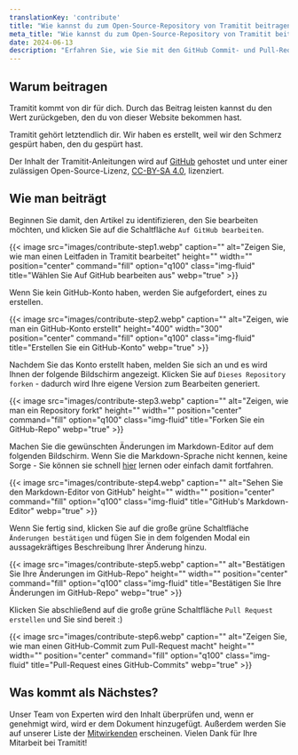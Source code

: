 ```yaml
---
translationKey: 'contribute'
title: "Wie kannst du zum Open-Source-Repository von Tramitit beitragen"
meta_title: "Wie kannst du zum Open-Source-Repository von Tramitit beitragen"
date: 2024-06-13
description: "Erfahren Sie, wie Sie mit den GitHub Commit- und Pull-Request-Mechanismen zum Open-Source-Repository von Tramitit beitragen können"
---
```


## Warum beitragen

Tramitit kommt von dir für dich. Durch das Beitrag leisten kannst du den Wert zurückgeben, den du von dieser Website bekommen hast.

Tramitit gehört letztendlich dir. Wir haben es erstellt, weil wir den Schmerz gespürt haben, den du gespürt hast.

Der Inhalt der Tramitit-Anleitungen wird auf [GitHub](https://github.com/tramitit/guides) gehostet und unter einer zulässigen Open-Source-Lizenz, [CC-BY-SA 4.0](https://creativecommons.org/licenses/by-sa/4.0/), lizenziert.

## Wie man beiträgt

Beginnen Sie damit, den Artikel zu identifizieren, den Sie bearbeiten möchten, und klicken Sie auf die Schaltfläche `Auf GitHub bearbeiten`.

{{< image src="images/contribute-step1.webp" caption="" alt="Zeigen Sie, wie man einen Leitfaden in Tramitit bearbeitet" height="" width="" position="center" command="fill" option="q100" class="img-fluid" title="Wählen Sie Auf GitHub bearbeiten aus" webp="true" >}}

Wenn Sie kein GitHub-Konto haben, werden Sie aufgefordert, eines zu erstellen.

{{< image src="images/contribute-step2.webp" caption="" alt="Zeigen, wie man ein GitHub-Konto erstellt" height="400" width="300" position="center" command="fill" option="q100" class="img-fluid" title="Erstellen Sie ein GitHub-Konto" webp="true" >}}

Nachdem Sie das Konto erstellt haben, melden Sie sich an und es wird Ihnen der folgende Bildschirm angezeigt. Klicken Sie auf `Dieses Repository forken` - dadurch wird Ihre eigene Version zum Bearbeiten generiert.

{{< image src="images/contribute-step3.webp" caption="" alt="Zeigen, wie man ein Repository forkt" height="" width="" position="center" command="fill" option="q100" class="img-fluid" title="Forken Sie ein GitHub-Repo" webp="true" >}}

Machen Sie die gewünschten Änderungen im Markdown-Editor auf dem folgenden Bildschirm. Wenn Sie die Markdown-Sprache nicht kennen, keine Sorge - Sie können sie schnell [hier](https://docs.github.com/en/get-started/writing-on-github/getting-started-with-writing-and-formatting-on-github/basic-writing-and-formatting-syntax) lernen oder einfach damit fortfahren.

{{< image src="images/contribute-step4.webp" caption="" alt="Sehen Sie den Markdown-Editor von GitHub" height="" width="" position="center" command="fill" option="q100" class="img-fluid" title="GitHub's Markdown-Editor" webp="true" >}}

Wenn Sie fertig sind, klicken Sie auf die große grüne Schaltfläche `Änderungen bestätigen` und fügen Sie in dem folgenden Modal ein aussagekräftiges Beschreibung Ihrer Änderung hinzu.

{{< image src="images/contribute-step5.webp" caption="" alt="Bestätigen Sie Ihre Änderungen im GitHub-Repo" height="" width="" position="center" command="fill" option="q100" class="img-fluid" title="Bestätigen Sie Ihre Änderungen im GitHub-Repo" webp="true" >}}

Klicken Sie abschließend auf die große grüne Schaltfläche `Pull Request erstellen` und Sie sind bereit :)

{{< image src="images/contribute-step6.webp" caption="" alt="Zeigen Sie, wie man einen GitHub-Commit zum Pull-Request macht" height="" width="" position="center" command="fill" option="q100" class="img-fluid" title="Pull-Request eines GitHub-Commits" webp="true" >}}

## Was kommt als Nächstes?

Unser Team von Experten wird den Inhalt überprüfen und, wenn er genehmigt wird, wird er dem Dokument hinzugefügt. Außerdem werden Sie auf unserer Liste der [Mitwirkenden](/authors/) erscheinen. Vielen Dank für Ihre Mitarbeit bei Tramitit!
